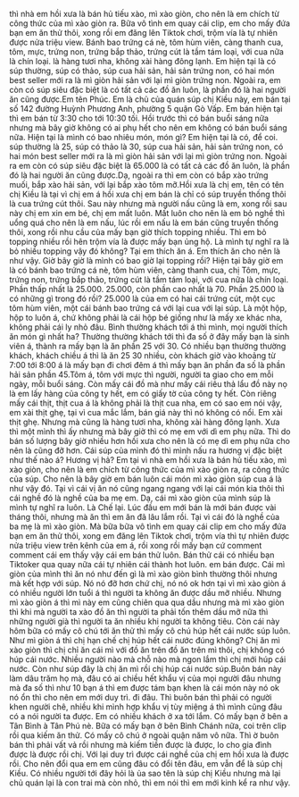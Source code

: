 thì nhà em hồi xưa là bán hủ tiếu xào, mì xào giòn, cho nên là em chích từ công thức của mì xào giòn ra. Bữa vô tình em quay cái clip, em cho mấy đứa bạn em ăn thử thôi, xong rồi em đăng lên Tiktok chơi, trộm vía là tự nhiên được nửa triệu view. Bánh bao trứng cá nè, tôm hùm viên, càng thanh cua, tôm, mực, trứng non, trứng bắp thảo, trứng cút là tầm tám loại, với cua nữa là chín loại. là hàng tươi nha, không xài hàng đông lạnh. Em hiện tại là có súp thường, súp có thảo, súp cua hải sản, hải sản trứng non, có hai món best seller mới ra là mì giòn hải sản với lại mì giòn trứng non. Ngoài ra, em còn có súp siêu đặc biệt là có tất cả các đồ ăn luôn, là phần đó là hai người ăn cũng được.Em tên Phúc. Em là chủ của quán súp chị Kiều này, em bán tại số 142 đường Huỳnh Phương Anh, phường 5 quận Gò Vấp. Em bán hiện tại thì em bán từ 3:30 cho tới 10:30 tối. Hồi trước thì có bán buổi sáng nữa nhưng mà bây giờ không có ai phụ hết cho nên em không có bán buổi sáng nữa. Hiện tại là mình có bao nhiêu món, món gì? Em hiện tại là có, để coi. súp thường là 25, súp có thảo là 30, súp cua hải sản, hải sản trứng non, có hai món best seller mới ra là mì giòn hải sản với lại mì giòn trứng non. Ngoài ra em còn có súp siêu đặc biệt là 65.000 là có tất cả các đồ ăn luôn, là phần đó là hai người ăn cũng được.Dạ, ngoài ra thì em còn có bắp xào trứng muối, bắp xào hải sản, với lại bắp xào tôm mỡ.Hồi xưa là chị em, tên có tên chị Kiều là tại vì chị em á hồi xưa chị em bán là chỉ có súp truyền thống thôi là cua trứng cút thôi. Sau này nhưng mà người nấu cũng là em, xong rồi sau này chị em xin em bé, chị em mất luôn. Mất luôn cho nên là em bỏ nghề thì uổng quá cho nên là em nấu, lúc rồi em nấu là em bán cũng truyền thống thôi, xong rồi nhu cầu của mấy bạn giờ thích topping nhiều. Thì em bỏ topping nhiều rồi hên trộm vía là được mấy bạn ủng hộ. Là mình tự nghĩ ra là bỏ nhiều topping vậy đó không? Tại em thích ăn á. Em thích ăn cho nên là như vậy. Giờ bây giờ là mình có bao giờ lại topping rồi? Hiện tại bây giờ em là có bánh bao trứng cá nè, tôm hùm viên, càng thanh cua, chị Tôm, mực, trứng non, trứng bắp thảo, trứng cút là tầm tám loại, với cua nữa là chín loại. Phần thấp nhất là 25.000. 25.000, còn phần cao nhất là 70. Phần 25.000 là có những gì trong đó rồi? 25.000 là của em có hai cái trứng cút, một cục tôm hùm viên, một cái bánh bao trứng cá với lại cua với lại súp. Là một hộp, hộp to luôn á, chứ không phải là cái hộp bé giống như là mấy xe khác nha, không phải cái ly nhỏ đâu. Bình thường khách tới á thì mình, mọi người thích ăn món gì nhất ha? Thường thường khách tới thì đa số ở đây mấy bạn là sinh viên á, thành ra mấy bạn là ăn phần 25 với 30. Có nhiều bạn thường thường khách, khách chiều á thì là ăn 25 30 nhiều, còn khách giờ vào khoảng từ 7:00 tới 8:00 á là mấy bạn đi chơi đêm á thì mấy bạn ăn phần đa số là phần hải sản phần 45.Tôm á, tôm với mực thì người, người ta giao cho em mỗi ngày, mỗi buổi sáng. Còn mấy cái đồ mà như mấy cái riêu thả lẩu đồ này nọ là em lấy hàng của công ty hết, em có giấy tờ của công ty hết. Còn riêng mấy cái thịt, thịt cua á là không phải là thịt cua nha, em có sao em nói vậy, em xài thịt ghẹ, tại vì cua mắc lắm, bán giá này thì nó không có nổi. Em xài thịt ghẹ. Nhưng mà cũng là hàng tươi nha, không xài hàng đông lạnh. Xưa thì một mình thì ấy nhưng mà bây giờ thì có mẹ em với dì em phụ nữa. Thì do bán số lượng bây giờ nhiều hơn hồi xưa cho nên là có mẹ dì em phụ nữa cho nên là cũng đỡ hơn. Cái súp của mình đó thì mình nấu ra hương vị đặc biệt như thế nào á? Hương vị hả? Em tại vì nhà em hồi xưa là bán hủ tiếu xào, mì xào giòn, cho nên là em chích từ công thức của mì xào giòn ra, ra công thức của súp. Cho nên là bây giờ em bán luôn cái món mì xào giòn súp cua á là như vậy đó. Tại vì cái vị ăn nó cũng ngang ngang với lại cái món kia thôi thì cái nghề đó là nghề của ba mẹ em. Dạ, cái mì xào giòn của mình súp là mình tự nghĩ ra luôn. Là Chế lại. Lúc đầu em mới bán là mới bán được vài tháng thôi, nhưng mà ăn thì em ăn đã lâu lắm rồi. Tại vì cái đó là nghề của ba mẹ là mì xào giòn. Mà bữa bữa vô tình em quay cái clip em cho mấy đứa bạn em ăn thử thôi, xong em đăng lên Tiktok chơi, trộm vía thì tự nhiên được nửa triệu view trên kênh của em á, rồi xong rồi mấy bạn cứ comment comment cái em thấy vậy cái em bán thử luôn. Bán thử cái có nhiều bạn Tiktoker qua quay nữa cái tự nhiên cái thành hot luôn. em bán được. Cái mì giòn của mình thì ăn nó như đến gì là mì xào giòn bình thường thôi nhưng mà kết hợp với súp. Nó nó đỡ hơn chứ chị, nó nó ok hơn tại vì mì xào giòn á có nhiều người lớn tuổi á thì người ta không ăn được dầu mỡ nhiều. Nhưng mì xào giòn á thì mì này em cũng chiên qua qua dầu nhưng mà mì xào giòn thì khi mà người ta xào đồ ăn thì người ta phải tốn thêm dầu mỡ nữa thì những người già thì người ta ăn nhiều khi người ta không tiêu. Còn cái này hôm bữa có mấy cô chú tới ăn thử thì mấy cô chú húp hết cái nước súp luôn. Như mì giòn á thì chị hạn chế chị húp hết cái nước đúng không? Chị ăn mì xào giòn thì chị chỉ ăn cái mì với đồ ăn trên đồ ăn trên mì thôi, chị không có húp cái nước. Nhiều người nào mà chỗ nào mà ngon lắm thì chị mới húp cái nước. Còn như súp đây là chị ăn mì rồi chị húp cái nước súp.Buôn bán này làm dâu trăm họ mà, đâu có ai chiều hết khẩu vị của mọi người đâu nhưng mà đa số thì như 10 bạn á thì em được tám bạn khen là cái món này nó ok nó ổn thì cho nên em mới duy trì. đi đâu. Thì buôn bán thì phải có người khen người chê, nhiều khi mình hợp khẩu vị tùy miệng á thì mình cũng đâu có a nói người ta được. Em có nhiều khách ở xa tới lắm. Có mấy bạn ở bên a Tân Bình à Tân Phú nè. Bữa có mấy bạn ở bên Bình Chánh nữa, coi trên clip rồi qua kiếm ăn thử. Có mấy cô chú ở ngoài quận năm vô nữa. Thì ờ buôn bán thì phải vất vả rồi nhưng mà kiếm tiền được là được, lo cho gia đình được là được rồi chị. Với lại duy trì được cái nghề của chị em hồi xưa là được rồi. Cho nên đổi qua em em cũng đâu có đổi tên đâu, em vẫn để là súp chị Kiều. Có nhiều người tới đây hỏi là ủa sao tên là súp chị Kiều nhưng mà lại chủ quán lại là con trai mà còn nhỏ, thì em nói thì em mới kinh kể ra như vậy.